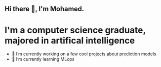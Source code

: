 ## Hi there 👋, I'm Mohamed.

# I'm a computer science graduate, majored in artifical intelligence

- 🔭 I’m currently working on a few cool projects about prediction models
- 🌱 I’m currently learning MLops

